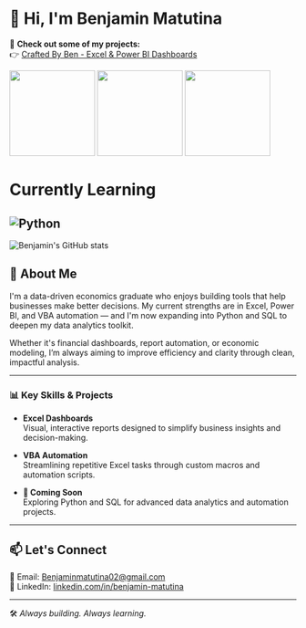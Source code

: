 # 👋 Hi, I'm Benjamin Matutina

🚀 **Check out some of my projects:**  
👉 [Crafted By Ben - Excel & Power BI Dashboards](https://github.com/Benjamin-Matutina/crafted-by-ben)

<img src="https://img.shields.io/badge/Excel-217346?style=for-the-badge&logo=microsoft-excel&logoColor=white" width="150" />
<img src="https://img.shields.io/badge/PowerBI-F2C811?style=for-the-badge&logo=powerbi&logoColor=black" width="150" />
<img src="https://img.shields.io/badge/VBA-007ACC?style=for-the-badge&logo=visual-basic&logoColor=white" width="150" />

# Currently Learning

![Python](https://img.shields.io/badge/Python-3776AB?style=for-the-badge&logo=python&logoColor=white)
---

![Benjamin's GitHub stats](https://github-readme-stats.vercel.app/api?username=Benjamin-Matutina&show_icons=true&theme=radical)

## 💼 About Me

I'm a data-driven economics graduate who enjoys building tools that help businesses make better decisions. My current strengths are in Excel, Power BI, and VBA automation — and I'm now expanding into Python and SQL to deepen my data analytics toolkit.

Whether it's financial dashboards, report automation, or economic modeling, I’m always aiming to improve efficiency and clarity through clean, impactful analysis.

---

### 📊 Key Skills & Projects

- **Excel Dashboards**  
  Visual, interactive reports designed to simplify business insights and decision-making.

- **VBA Automation**  
  Streamlining repetitive Excel tasks through custom macros and automation scripts.

- **🧪 Coming Soon**  
  Exploring Python and SQL for advanced data analytics and automation projects.

---

## 📫 Let's Connect

📧 Email: [Benjaminmatutina02@gmail.com](mailto:Benjaminmatutina02@gmail.com)  
🔗 LinkedIn: [linkedin.com/in/benjamin-matutina](https://www.linkedin.com/in/benjamin-matutina/details/organizations/)

---

🛠️ *Always building. Always learning.*
